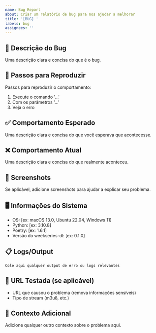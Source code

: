 ```yaml
---
name: Bug Report
about: Criar um relatório de bug para nos ajudar a melhorar
title: '[BUG] '
labels: bug
assignees: ''
---
```


## 🐛 Descrição do Bug
Uma descrição clara e concisa do que é o bug.

## 🔄 Passos para Reproduzir
Passos para reproduzir o comportamento:
1. Execute o comando '...'
2. Com os parâmetros '...'
3. Veja o erro

## ✅ Comportamento Esperado
Uma descrição clara e concisa do que você esperava que acontecesse.

## ❌ Comportamento Atual
Uma descrição clara e concisa do que realmente aconteceu.

## 📸 Screenshots
Se aplicável, adicione screenshots para ajudar a explicar seu problema.

## 🖥️ Informações do Sistema
- OS: [ex: macOS 13.0, Ubuntu 22.04, Windows 11]
- Python: [ex: 3.10.8]
- Poetry: [ex: 1.6.1]
- Versão do weekseries-dl: [ex: 0.1.0]

## 📋 Logs/Output
```
Cole aqui qualquer output de erro ou logs relevantes
```

## 🔗 URL Testada (se aplicável)
- URL que causou o problema (remova informações sensíveis)
- Tipo de stream (m3u8, etc.)

## 📝 Contexto Adicional
Adicione qualquer outro contexto sobre o problema aqui.